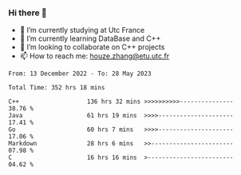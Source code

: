 ### Hi there 👋
- 🔭 I’m currently studying at Utc France
- 🌱 I’m currently learning DataBase and C++
- 👯 I’m looking to collaborate on C++ projects
- 📫 How to reach me: houze.zhang@etu.utc.fr

<!--START_SECTION:waka-->

```text
From: 13 December 2022 - To: 28 May 2023

Total Time: 352 hrs 18 mins

C++                   136 hrs 32 mins >>>>>>>>>>---------------   38.76 %
Java                  61 hrs 19 mins  >>>>---------------------   17.41 %
Go                    60 hrs 7 mins   >>>>---------------------   17.06 %
Markdown              28 hrs 6 mins   >>-----------------------   07.98 %
C                     16 hrs 16 mins  >------------------------   04.62 %
```

<!--END_SECTION:waka-->
